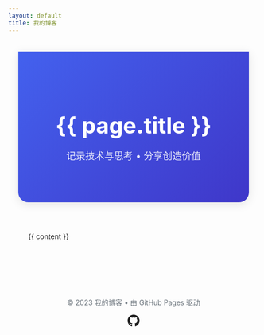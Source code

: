 ```yaml
---
layout: default
title: 我的博客
---
```


<div style="max-width: 800px; margin: 0 auto; padding: 20px;">
  <!-- 添加以下美化代码 -->
  <style>
    :root {
      --primary: #4361ee;
      --secondary: #3f37c9;
      --light: #f8f9fa;
      --dark: #212529;
    }
    
    body {
      font-family: 'Segoe UI', system-ui, sans-serif;
      line-height: 1.6;
      color: var(--dark);
      background-color: #f5f7ff;
      margin: 0;
      padding: 0;
    }
    
    .container {
      max-width: 800px;
      margin: 0 auto;
      padding: 20px;
    }
    
    header {
      text-align: center;
      padding: 60px 20px;
      background: linear-gradient(135deg, var(--primary), var(--secondary));
      color: white;
      border-radius: 0 0 20px 20px;
      margin-bottom: 40px;
      box-shadow: 0 4px 20px rgba(0,0,0,0.1);
    }
    
    .post-card {
      background: white;
      border-radius: 12px;
      padding: 25px;
      margin-bottom: 25px;
      box-shadow: 0 5px 15px rgba(0,0,0,0.05);
      transition: all 0.3s ease;
    }
    
    .post-card:hover {
      transform: translateY(-5px);
      box-shadow: 0 8px 25px rgba(67, 97, 238, 0.15);
    }
    
    .post-title {
      color: var(--primary);
      margin-top: 0;
    }
    
    footer {
      text-align: center;
      padding: 30px;
      color: #6c757d;
      margin-top: 50px;
    }
  </style>
  
  <header>
    <h1 style="font-size: 2.8rem; margin-bottom: 10px;">{{ page.title }}</h1>
    <p style="font-size: 1.2rem; opacity: 0.9;">记录技术与思考 • 分享创造价值</p>
  </header>
  
  <div class="container">
    <!-- 文章列表会自动生成 -->
    {{ content }}
  </div>
  
  <footer>
    <p>© 2023 我的博客 • 由 GitHub Pages 驱动</p>
    <div style="margin-top: 15px;">
      <a href="https://github.com/zjp123" style="margin: 0 10px;">
        <svg width="24" height="24" fill="currentColor" viewBox="0 0 24 24">
          <path d="M12 .297c-6.63 0-12 5.373-12 12 0 5.303 3.438 9.8 8.205 11.385.6.113.82-.258.82-.577 0-.285-.01-1.04-.015-2.04-3.338.724-4.042-1.61-4.042-1.61C4.422 18.07 3.633 17.7 3.633 17.7c-1.087-.744.084-.729.084-.729 1.205.084 1.838 1.236 1.838 1.236 1.07 1.835 2.809 1.305 3.495.998.108-.776.417-1.305.76-1.605-2.665-.3-5.466-1.332-5.466-5.93 0-1.31.465-2.38 1.235-3.22-.135-.303-.54-1.523.105-3.176 0 0 1.005-.322 3.3 1.23.96-.267 1.98-.399 3-.405 1.02.006 2.04.138 3 .405 2.28-1.552 3.285-1.23 3.285-1.23.645 1.653.24 2.873.12 3.176.765.84 1.23 1.91 1.23 3.22 0 4.61-2.805 5.625-5.475 5.92.42.36.81 1.096.81 2.22 0 1.606-.015 2.896-.015 3.286 0 .315.21.69.825.57C20.565 22.092 24 17.592 24 12.297c0-6.627-5.373-12-12-12"/>
        </svg>
      </a>
    </div>
  </footer>
</div>
